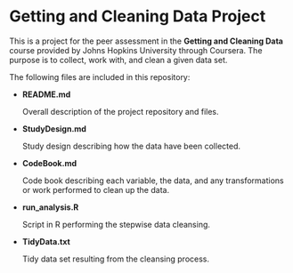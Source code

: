 Getting and Cleaning Data Project
=================================

This is a project for the peer assessment in the __Getting and Cleaning Data__ course provided by Johns Hopkins University through Coursera. 
The purpose is to collect, work with, and clean a given data set.

The following files are included in this repository:

* __README.md__

	Overall description of the project repository and files. 
* __StudyDesign.md__

	Study design describing how the data have been collected.
* __CodeBook.md__

	Code book describing each variable, the data, and any transformations or work performed to clean up the data.
* __run_analysis.R__

  Script in R performing the stepwise data cleansing. 
* __TidyData.txt__

	Tidy data set resulting from the cleansing process.